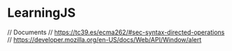 # LearningJS


// Documents
// https://tc39.es/ecma262/#sec-syntax-directed-operations
// https://developer.mozilla.org/en-US/docs/Web/API/Window/alert